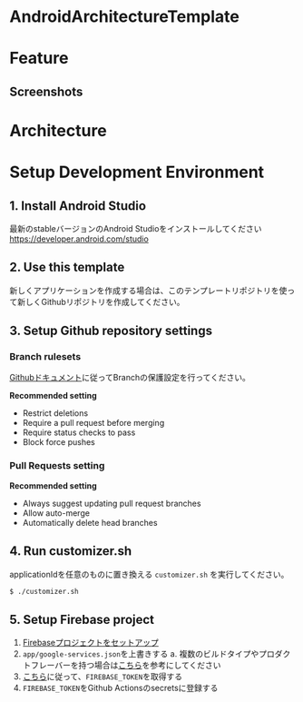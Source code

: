 # AndroidArchitectureTemplate
<!-- このアプリの概要を書いてください -->

# Feature
<!-- このアプリでできることを書いてください -->

## Screenshots

# Architecture


# Setup Development Environment
## 1. Install Android Studio
最新のstableバージョンのAndroid Studioをインストールしてください  
https://developer.android.com/studio

## 2. Use this template
新しくアプリケーションを作成する場合は、このテンプレートリポジトリを使って新しくGithubリポジトリを作成してください。

## 3. Setup Github repository settings
### Branch rulesets
[Githubドキュメント](https://docs.github.com/en/repositories/configuring-branches-and-merges-in-your-repository/managing-rulesets/managing-rulesets-for-a-repository#deleting-a-ruleset)に従ってBranchの保護設定を行ってください。

**Recommended setting**
- Restrict deletions
- Require a pull request before merging
- Require status checks to pass
- Block force pushes

### Pull Requests setting
**Recommended setting**
- Always suggest updating pull request branches
- Allow auto-merge
- Automatically delete head branches

## 4. Run customizer.sh
applicationIdを任意のものに置き換える `customizer.sh` を実行してください。

```sh
$ ./customizer.sh
```

## 5. Setup Firebase project
1. [Firebaseプロジェクトをセットアップ](https://firebase.google.com/docs/android/setup?hl=ja)
2. `app/google-services.json`を上書きする
  a. 複数のビルドタイプやプロダクトフレーバーを持つ場合は[こちら](https://developers.google.com/android/guides/google-services-plugin?hl=ja#adding_the_json_file)を参考にしてください
3. [こちら](https://firebase.google.com/docs/cli?hl=ja)に従って、`FIREBASE_TOKEN`を取得する
4. `FIREBASE_TOKEN`をGithub Actionsのsecretsに登録する
